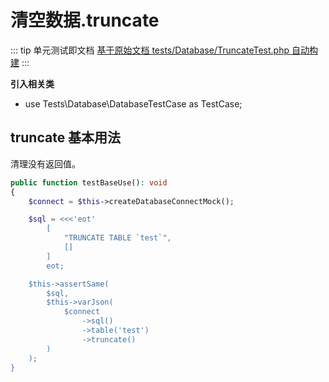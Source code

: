 # 清空数据.truncate

::: tip 单元测试即文档
[基于原始文档 tests/Database/TruncateTest.php 自动构建](https://github.com/hunzhiwange/framework/blob/master/tests/Database/TruncateTest.php)
:::
    
**引入相关类**

 * use Tests\Database\DatabaseTestCase as TestCase;

## truncate 基本用法

清理没有返回值。

``` php
public function testBaseUse(): void
{
    $connect = $this->createDatabaseConnectMock();

    $sql = <<<'eot'
        [
            "TRUNCATE TABLE `test`",
            []
        ]
        eot;

    $this->assertSame(
        $sql,
        $this->varJson(
            $connect
                ->sql()
                ->table('test')
                ->truncate()
        )
    );
}
```